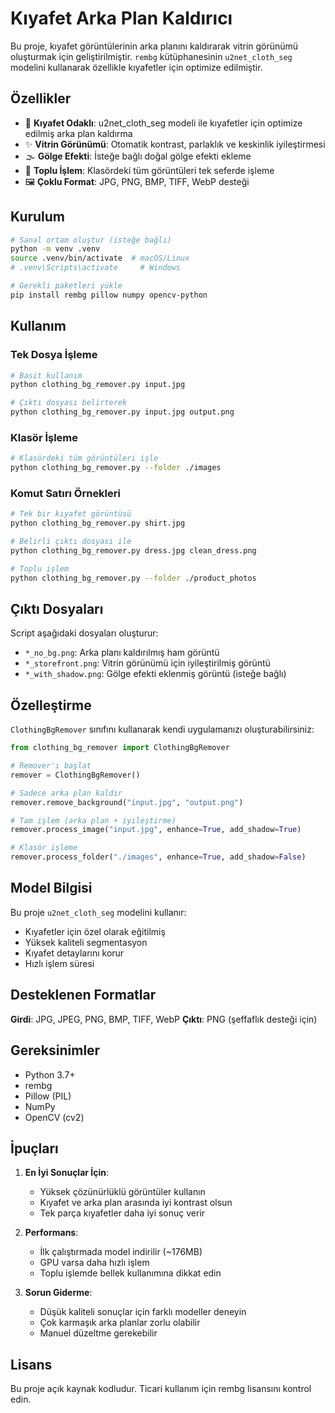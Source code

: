 # Kıyafet Arka Plan Kaldırıcı

Bu proje, kıyafet görüntülerinin arka planını kaldırarak vitrin görünümü oluşturmak için geliştirilmiştir. `rembg` kütüphanesinin `u2net_cloth_seg` modelini kullanarak özellikle kıyafetler için optimize edilmiştir.

## Özellikler

- 🎯 **Kıyafet Odaklı**: u2net_cloth_seg modeli ile kıyafetler için optimize edilmiş arka plan kaldırma
- ✨ **Vitrin Görünümü**: Otomatik kontrast, parlaklık ve keskinlik iyileştirmesi
- 🌫️ **Gölge Efekti**: İsteğe bağlı doğal gölge efekti ekleme
- 📁 **Toplu İşlem**: Klasördeki tüm görüntüleri tek seferde işleme
- 🖼️ **Çoklu Format**: JPG, PNG, BMP, TIFF, WebP desteği

## Kurulum

```bash
# Sanal ortam oluştur (isteğe bağlı)
python -m venv .venv
source .venv/bin/activate  # macOS/Linux
# .venv\Scripts\activate     # Windows

# Gerekli paketleri yükle
pip install rembg pillow numpy opencv-python
```

## Kullanım

### Tek Dosya İşleme

```bash
# Basit kullanım
python clothing_bg_remover.py input.jpg

# Çıktı dosyası belirterek
python clothing_bg_remover.py input.jpg output.png
```

### Klasör İşleme

```bash
# Klasördeki tüm görüntüleri işle
python clothing_bg_remover.py --folder ./images
```

### Komut Satırı Örnekleri

```bash
# Tek bir kıyafet görüntüsü
python clothing_bg_remover.py shirt.jpg

# Belirli çıktı dosyası ile
python clothing_bg_remover.py dress.jpg clean_dress.png

# Toplu işlem
python clothing_bg_remover.py --folder ./product_photos
```

## Çıktı Dosyaları

Script aşağıdaki dosyaları oluşturur:

- `*_no_bg.png`: Arka planı kaldırılmış ham görüntü
- `*_storefront.png`: Vitrin görünümü için iyileştirilmiş görüntü
- `*_with_shadow.png`: Gölge efekti eklenmiş görüntü (isteğe bağlı)

## Özelleştirme

`ClothingBgRemover` sınıfını kullanarak kendi uygulamanızı oluşturabilirsiniz:

```python
from clothing_bg_remover import ClothingBgRemover

# Remover'ı başlat
remover = ClothingBgRemover()

# Sadece arka plan kaldır
remover.remove_background("input.jpg", "output.png")

# Tam işlem (arka plan + iyileştirme)
remover.process_image("input.jpg", enhance=True, add_shadow=True)

# Klasör işleme
remover.process_folder("./images", enhance=True, add_shadow=False)
```

## Model Bilgisi

Bu proje `u2net_cloth_seg` modelini kullanır:
- Kıyafetler için özel olarak eğitilmiş
- Yüksek kaliteli segmentasyon
- Kıyafet detaylarını korur
- Hızlı işlem süresi

## Desteklenen Formatlar

**Girdi**: JPG, JPEG, PNG, BMP, TIFF, WebP
**Çıktı**: PNG (şeffaflık desteği için)

## Gereksinimler

- Python 3.7+
- rembg
- Pillow (PIL)
- NumPy
- OpenCV (cv2)

## İpuçları

1. **En İyi Sonuçlar İçin**:
   - Yüksek çözünürlüklü görüntüler kullanın
   - Kıyafet ve arka plan arasında iyi kontrast olsun
   - Tek parça kıyafetler daha iyi sonuç verir

2. **Performans**:
   - İlk çalıştırmada model indirilir (~176MB)
   - GPU varsa daha hızlı işlem
   - Toplu işlemde bellek kullanımına dikkat edin

3. **Sorun Giderme**:
   - Düşük kaliteli sonuçlar için farklı modeller deneyin
   - Çok karmaşık arka planlar zorlu olabilir
   - Manuel düzeltme gerekebilir

## Lisans

Bu proje açık kaynak kodludur. Ticari kullanım için rembg lisansını kontrol edin.
